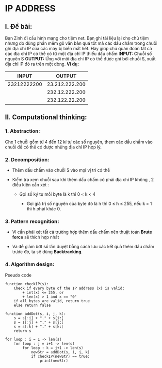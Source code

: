 # **IP ADDRESS**
## **I. Đề bài:**
Bạn Zinh đi cấu hình mạng cho tiệm net. Bạn ghi tài liệu lại cho chủ tiệm nhưng do dùng phần mềm gõ văn bản quá tốt mà các dấu chấm trong chuỗi ghi địa chỉ IP của các máy bị biến mất hết. Hãy giúp chủ quán đoán tất cả các địa chỉ IP có thể có từ một địa chỉ IP thiếu dấu chấm
**INPUT:** Chuỗi số nguyên S
**OUTPUT:** Ứng với mõi địa chỉ IP có thể được ghi bởi chuỗi S, xuất địa chỉ IP đó ra trên một dòng.
**Ví dụ:**

| INPUT | OUTPUT |
|-------|--------|
|23212222200|23.212.222.200|
|           |232.12.222.200|
|           |232.122.22.200|

## **II. Computational thinking:**
### **1. Abstraction:**
Cho 1 chuỗi gồm từ 4 đến 12 kí tự các số nguyên, them các dấu chấm vào chuỗi để có thể có được những địa chỉ IP hợp lý.
### **2. Decomposition:**

- Thêm dấu chấm vào chuỗi S vào mọi vị trí có thể 

- Kiểm tra xem chuỗi sau khi thêm dấu chấm có phải địa chỉ IP không , 2 điều kiện cần xét :

    + Gọi số ký tự mỗi byte là k thì 0 < k < 4
 
 		+ Gọi giá trị số nguyên của byte đó là h thì 0 ≤ h ≤ 255, nếu k = 1 thì h phải khác 0.
 	
### **3. Pattern recognition:**

- Vì cần phải xét tất cả trường hợp thêm dấu chấm nên thuật toán **Brute force** sẽ thích hợp nhất 

- Và để giảm bớt số lần duyệt bằng cách lưu các kết quả thêm dấu chấm trước đó, ta sẽ dùng **Backtracking**.
  
### **4. Algorithm design:**
Pseudo code

```[Python3]
function checkIP(s):
    Check if every byte of the IP address (x) is valid:
        + int(x) <= 255, or
        + len(x) > 1 and x == "0"
    if all bytes are valid, return true
    else return false

function addDot(s, i, j, k):
    s = s[:i] + "." + s[i:]
    s = s[:j] + "." + s[j:]
    s = s[:k] + "." + s[k:]
    return s

for loop : i = 1 -> len(s)
    for loop : j = i+1 -> len(s)
        for loop : k = j+1 -> len(s)
            newStr = addDot(s, i, j, k)
            if checkIP(newStr) == true:
                print(newStr)
```
